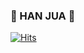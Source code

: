 ### 🥳 HAN JUA 🥳

[![Hits](https://hits.seeyoufarm.com/api/count/incr/badge.svg?url=https%3A%2F%2Fgithub.com%2FClaire-art&count_bg=%2326FB00&title_bg=%2300B43D&icon=&icon_color=%23E7E7E7&title=hits&edge_flat=false)](https://hits.seeyoufarm.com)

<!--
**Claire-art/Claire-art** is a ✨ _special_ ✨ repository because its `README.md` (this file) appears on your GitHub profile.

Here are some ideas to get you started:

- 🔭 I’m currently working on ...
- 🌱 I’m currently learning ...
- 👯 I’m looking to collaborate on ...
- 🤔 I’m looking for help with ...
- 💬 Ask me about ...
- 📫 How to reach me: ...
- 😄 Pronouns: ...
- ⚡ Fun fact: ...
-->

